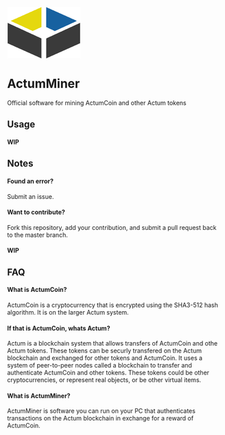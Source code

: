 <img src="https://github.com/ActumCoin/ActumMiner/blob/master/logo.png">

# ActumMiner

Official software for mining ActumCoin and other Actum tokens

## Usage
#### WIP

## Notes
#### Found an error?
Submit an issue.
#### Want to contribute?
Fork this repository, add your contribution, and submit a pull request back to the master branch.
#### WIP

## FAQ
#### What is ActumCoin?
ActumCoin is a cryptocurrency that is encrypted using the SHA3-512 hash algorithm. It is on the larger Actum system.

#### If that is ActumCoin, whats Actum?
Actum is a blockchain system that allows transfers of ActumCoin and othe Actum tokens. These tokens can be securly transfered on the Actum blockchain and exchanged for other tokens and ActumCoin. It uses a system of peer-to-peer nodes called a blockchain to transfer and authenticate ActumCoin and other tokens. These tokens could be other cryptocurrencies, or represent real objects, or be other virtual items.

#### What is ActumMiner?
ActumMiner is software you can run on your PC that authenticates transactions on the Actum blockchain in exchange for a reward of ActumCoin.
